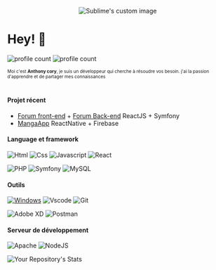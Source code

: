 <p align="center">
  <img src="https://zupimages.net/up/22/06/zyj3.gif" alt="Sublime's custom image"/>
</p>

# Hey! 👋
![profile count](https://komarev.com/ghpvc/?username=anthonycory&color=orange)
![profile count](https://img.shields.io/github/followers/anthonycory.svg?style=social&label=Follow&maxAge=2592000)

<font size="1">Moi c'est <b>Anthony cory</b>, je suis un développeur qui cherche à résoudre vos besoin. j'ai la passion d'apprendre et de partager mes connaissances</font>

#
#### Projet récent

- [Forum front-end](http://www.simplonline.com) + [Forum Back-end](https://github.com/anthonycory/Symfony-BackEndForum) ReactJS + Symfony
- [MangaApp](https://github.com/anthonycory/ReactNative-MangaApp)  ReactNative + Firebase

#### Language et framework
![Html](https://img.shields.io/badge/HTML5-E34F26?style=flat&logo=html5&logoColor=white)
![Css](https://img.shields.io/badge/CSS3-1572B6?style=flat&logo=css3&logoColor=white)
![Javascript](https://img.shields.io/badge/JavaScript-323330?style=flat&logo=javascript&logoColor=F7DF1E)
![React](https://badges.aleen42.com/src/react.svg)

![PHP](https://img.shields.io/badge/php-%23777BB4.svg?style=for-the-badge&logo=php&logoColor=white)
![Symfony](https://img.shields.io/badge/symfony-%23000000.svg?style=for-the-badge&logo=symfony&logoColor=white)
![MySQL](https://img.shields.io/badge/mysql-%2300f.svg?style=for-the-badge&logo=mysql&logoColor=white)

#### Outils
[![Windows](https://badgen.net/badge/icon/windows?icon=windows&label)](https://microsoft.com/windows/)
![Vscode](https://img.shields.io/badge/Visual_Studio_Code-0078D4?style=flat&logo=visual%20studio%20code&logoColor=white)
![Git](https://camo.githubusercontent.com/a8b6f4da82d06377c555de8affbcd5318f5e0be7eb88abab97c3130d1cade44a/68747470733a2f2f696d672e736869656c64732e696f2f62616467652f4749542d4534344333303f7374796c653d666c6174266c6f676f3d676974266c6f676f436f6c6f723d7768697465)

![Adobe XD](https://img.shields.io/badge/Adobe%20XD-470137?style=for-the-badge&logo=Adobe%20XD&logoColor=#FF61F6)
![Postman](https://img.shields.io/badge/Postman-FF6C37?style=for-the-badge&logo=postman&logoColor=white)

#### Serveur de développement

![Apache](https://img.shields.io/badge/apache-%23D42029.svg?style=for-the-badge&logo=apache&logoColor=white)
![NodeJS](https://img.shields.io/badge/node.js-6DA55F?style=for-the-badge&logo=node.js&logoColor=white)


![Your Repository's Stats](https://github-readme-stats.vercel.app/api/top-langs/?username=anthonycory&theme=white-green)
